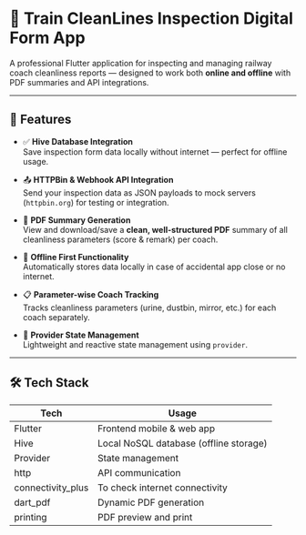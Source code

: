 # 🚆 Train CleanLines Inspection Digital Form App

A professional Flutter application for inspecting and managing railway coach cleanliness reports — designed to work both **online and offline** with PDF summaries and API integrations.

---

## 🌟 Features

- ✅ **Hive Database Integration**  
  Save inspection form data locally without internet — perfect for offline usage.

- 📤 **HTTPBin & Webhook API Integration**  
  Send your inspection data as JSON payloads to mock servers (`httpbin.org`) for testing or integration.

- 🧾 **PDF Summary Generation**  
  View and download/save a **clean, well-structured PDF** summary of all cleanliness parameters (score & remark) per coach.

- 📶 **Offline First Functionality**  
  Automatically stores data locally in case of accidental app close or no internet.

- 📋 **Parameter-wise Coach Tracking**  
  Tracks cleanliness parameters (urine, dustbin, mirror, etc.) for each coach separately.

- 🧠 **Provider State Management**  
  Lightweight and reactive state management using `provider`.

---

## 🛠 Tech Stack

| Tech         | Usage                                    |
|--------------|------------------------------------------|
| Flutter      | Frontend mobile & web app                |
| Hive         | Local NoSQL database (offline storage)   |
| Provider     | State management                         |
| http         | API communication  
| connectivity_plus | To check internet connectivity      |
| dart_pdf     | Dynamic PDF generation                   |
| printing     | PDF preview and print                    |


